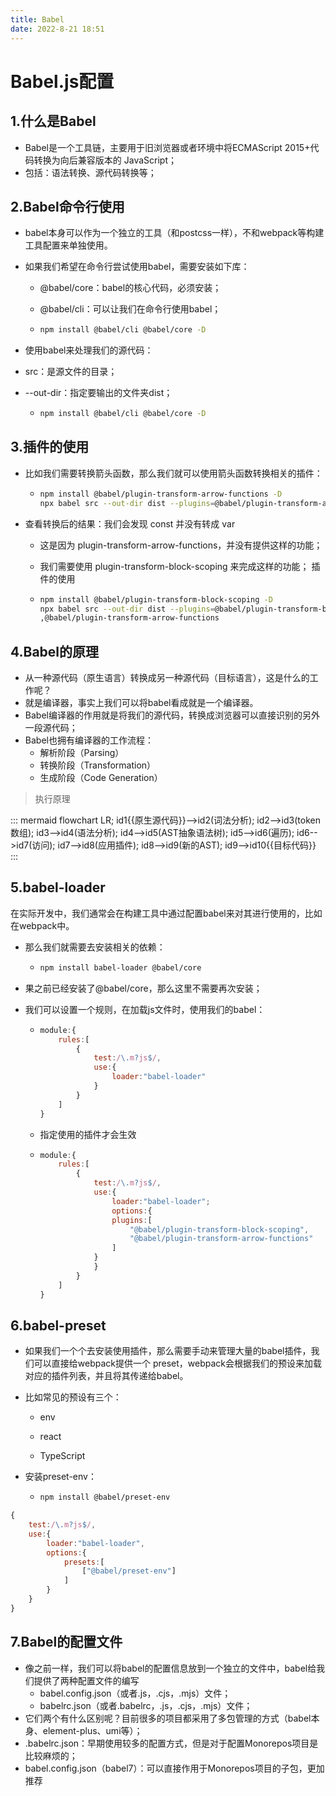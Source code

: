 ```yaml
---
title: Babel
date: 2022-8-21 18:51
---
```


#  Babel.js配置

## 1.什么是Babel

- Babel是一个工具链，主要用于旧浏览器或者环境中将ECMAScript 2015+代码转换为向后兼容版本的 JavaScript； 
- 包括：语法转换、源代码转换等；



## 2.Babel命令行使用

- babel本身可以作为一个独立的工具（和postcss一样），不和webpack等构建工具配置来单独使用。 

- 如果我们希望在命令行尝试使用babel，需要安装如下库： 

  - @babel/core：babel的核心代码，必须安装； 

  - @babel/cli：可以让我们在命令行使用babel；

  - ```bash
    npm install @babel/cli @babel/core -D
    ```

    

- 使用babel来处理我们的源代码： 

- src：是源文件的目录； 

- --out-dir：指定要输出的文件夹dist；

  - ```bash
    npm install @babel/cli @babel/core -D
    ```

## 3.插件的使用

- 比如我们需要转换箭头函数，那么我们就可以使用箭头函数转换相关的插件：

  - ```bash
    npm install @babel/plugin-transform-arrow-functions -D 
    npx babel src --out-dir dist --plugins=@babel/plugin-transform-arrow-functions
    ```

    

- 查看转换后的结果：我们会发现 const 并没有转成 var 

  - 这是因为 plugin-transform-arrow-functions，并没有提供这样的功能； 

  - 我们需要使用 plugin-transform-block-scoping 来完成这样的功能； 插件的使用 

  - ```bash
    npm install @babel/plugin-transform-block-scoping -D 
    npx babel src --out-dir dist --plugins=@babel/plugin-transform-block-scoping
    ,@babel/plugin-transform-arrow-functions
    ```

## 4.Babel的原理

  - 从一种源代码（原生语言）转换成另一种源代码（目标语言），这是什么的工作呢？ 
  - 就是编译器，事实上我们可以将babel看成就是一个编译器。 
  - Babel编译器的作用就是将我们的源代码，转换成浏览器可以直接识别的另外一段源代码； 
  - Babel也拥有编译器的工作流程： 
    - 解析阶段（Parsing） 
    - 转换阶段（Transformation） 
    - 生成阶段（Code Generation）



> 执行原理



::: mermaid
flowchart LR;
	id1{{原生源代码}}-->id2(词法分析);
	id2-->id3(token数组);
	id3-->id4(语法分析);
	id4-->id5(AST抽象语法树);
	id5-->id6(遍历);
	id6-->id7(访问);
	id7-->id8(应用插件);
	id8-->id9(新的AST);
	id9-->id10{{目标代码}}
:::

## 5.babel-loader

在实际开发中，我们通常会在构建工具中通过配置babel来对其进行使用的，比如在webpack中。 

- 那么我们就需要去安装相关的依赖： 

  - ```bash
    npm install babel-loader @babel/core
    ```

    

- 果之前已经安装了@babel/core，那么这里不需要再次安装； 

- 我们可以设置一个规则，在加载js文件时，使用我们的babel：

  - ```js
    module:{
        rules:[
            {
                test:/\.m?js$/,
                use:{
                    loader:"babel-loader"
                }
            }
        ]
    }
    ```

  - 指定使用的插件才会生效

  - ```js
    module:{
        rules:[
            {
                test:/\.m?js$/,
                use:{
                    loader:"babel-loader";
                    options:{
                    plugins:[
                    	"@babel/plugin-transform-block-scoping",
                    	"@babel/plugin-transform-arrow-functions"
                    ]
                }
                }
            }
        ]
    }
    ```

##  6.babel-preset

- 如果我们一个个去安装使用插件，那么需要手动来管理大量的babel插件，我们可以直接给webpack提供一个 preset，webpack会根据我们的预设来加载对应的插件列表，并且将其传递给babel。 

- 比如常见的预设有三个： 

  - env 

  - react 

  - TypeScript 

- 安装preset-env： 

  - ```bash
    npm install @babel/preset-env
    ```

```js
{
    test:/\.m?js$/,
    use:{
        loader:"babel-loader",
        options:{
            presets:[
                ["@babel/preset-env"]
            ]
        }
    }
}
```

## 7.Babel的配置文件

- 像之前一样，我们可以将babel的配置信息放到一个独立的文件中，babel给我们提供了两种配置文件的编写
  - babel.config.json（或者.js，.cjs，.mjs）文件； 
  - babelrc.json（或者.babelrc，.js，.cjs，.mjs）文件；
- 它们两个有什么区别呢？目前很多的项目都采用了多包管理的方式（babel本身、element-plus、umi等）；
- .babelrc.json：早期使用较多的配置方式，但是对于配置Monorepos项目是比较麻烦的； 
- babel.config.json（babel7）：可以直接作用于Monorepos项目的子包，更加推荐

